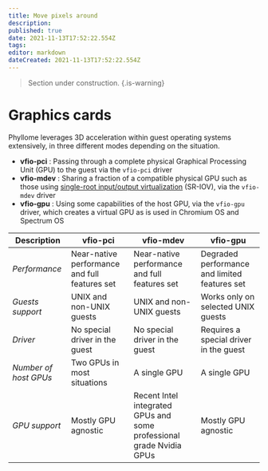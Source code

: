 ```yaml
---
title: Move pixels around
description: 
published: true
date: 2021-11-13T17:52:22.554Z
tags: 
editor: markdown
dateCreated: 2021-11-13T17:52:22.554Z
---
```


> Section under construction.
{.is-warning}

# Graphics cards

Phyllome leverages 3D acceleration within guest operating systems extensively, in three different modes depending on the situation.

* **vfio-pci** : Passing through a complete physical Graphical Processing Unit (GPU) to the guest via the `vfio-pci` driver
* **vfio-mdev** : Sharing a fraction of a compatible physical GPU such as those using [single-root input/output virtualization](https://en.wikipedia.org/wiki/Single-root_input/output_virtualization) (SR-IOV), via the `vfio-mdev` driver
* **vfio-gpu** : Using some capabilities of the host GPU, via the `vfio-gpu` driver, which creates a virtual GPU as is used in Chromium OS and Spectrum OS

| Description | vfio-pci | vfio-mdev | vfio-gpu |
|---|---|---|---|
| *Performance* | Near-native performance and full features set | Near-native performance and full features set | Degraded performance and limited features set |
| *Guests support* | UNIX and non-UNIX guests | UNIX and non-UNIX guests | Works only on selected UNIX guests |
| *Driver* | No special driver in the guest | No special driver in the guest | Requires a special driver in the guest |
| *Number of host GPUs* | Two GPUs in most situations | A single GPU | A single GPU |
| *GPU support* | Mostly GPU agnostic | Recent Intel integrated GPUs and some professional grade Nvidia GPUs | Mostly GPU agnostic |
